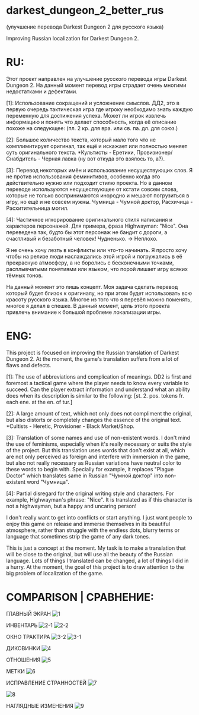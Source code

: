 # darkest_dungeon_2_better_rus
(улучшение перевода Darkest Dungeon 2 для русского языка)

Improving Russian localization for Darkest Dungeon 2.

# RU:
Этот проект направлен на улучшение русского перевода игры Darkest Dungeon 2. На данный момент перевод игры страдает очень многими недостатками и дефектами. 

[1]: Использование сокращений и усложнение смыслов. ДД2, это в первую очередь тактическая игра где игроку необходимо знать каждую переменную для достижения успеха. Может ли игрок извлечь информацию и понять что делает способность, когда её описание похоже на следующее: (пл. 2 кр. для вра. или св. па. дл. для союз.)

[2]: Большое количество текста, который мало того что не комплимитирует оригинал, так ещё и искажает или полностью меняет суть оригинального текста. *Культисты - Еретики, Провизионер/Снабдитель - Черная лавка (ну вот откуда это взялось то, а?).

[3]: Перевод некоторых имён и использование несуществующих слов. Я не против использования феминитивов, особенно когда это действительно нужно или подходит стилю проекта. Но в данном переводе используются несуществующее от кстати совсем слова, которые не только воспринимаются инородно и мешают погрузиться в игру, но ещё и не совсем нужны. Чумница - Чумной доктор, Расхичица - Расхитительница могил.

[4]: Частичное игнорирование оригинального стиля написания и характеров персонажей. Для примера, фраза Highwayman: "Nice". Она переведена так, будто бы этот персонаж не бандит с дороги, а счастливый и безаботный человек! Чудненько. -> Неплохо.

Я не очень хочу лезть в конфликты или что-то начинать. Я просто хочу чтобы на релизе люди наслаждались этой игрой и погружались в её прекрасную атмосферу, а не боролись с бесконечными точками, расплывчатыми понятиями или языком, что порой лишает игру всяких тёмных тонов.

На данный момент это лишь концепт. Моя задача сделать перевод который будет близок к оригиналу, но при этом будет использовать всю красоту русского языка. Многое из того что я перевёл можно поменять, многое я делал в спешке. В данный момент, цель этого проекта привлечь внимание к большой проблеме локализации игры.

# ENG:
This project is focused on improving the Russian translation of Darkest Dungeon 2. At the moment, the game's translation suffers from a lot of flaws and defects. 

[1]: The use of abbreviations and complication of meanings. DD2 is first and foremost a tactical game where the player needs to know every variable to succeed. Can the player extract information and understand what an ability does when its description is similar to the following: [st. 2. pos. tokens fr. each ene. at the en. of tur.]

[2]: A large amount of text, which not only does not compliment the original, but also distorts or completely changes the essence of the original text. *Cultists - Heretic, Provisioner - Black Market/Shop.

[3]: Translation of some names and use of non-existent words. I don't mind the use of feminisms, especially when it's really necessary or suits the style of the project. But this translation uses words that don't exist at all, which are not only perceived as foreign and interfere with immersion in the game, but also not really necessary as Russian variations have neutral color to these words to begin with. Specially for example, it replaces "Plague Doctor" which translates same in Russian "Чумной доктор" into non-existent word "Чумница".

[4]: Partial disregard for the original writing style and characters. For example, Highwayman's phrase: "Nice". It is translated as if this character is not a highwayman, but a happy and uncaring person!

I don't really want to get into conflicts or start anything. I just want people to enjoy this game on release and immerse themselves in its beautiful atmosphere, rather than struggle with the endless dots, blurry terms or language that sometimes strip the game of any dark tones.

This is just a concept at the moment. My task is to make a translation that will be close to the original, but will use all the beauty of the Russian language. Lots of things I translated can be changed, a lot of things I did in a hurry. At the moment, the goal of this project is to draw attention to the big problem of localization of the game.

# COMPARISON | СРАВНЕНИЕ:
ГЛАВНЫЙ ЭКРАН
![1](https://user-images.githubusercontent.com/109465945/229361656-9e3fb4fe-325e-4256-b7a0-058873c01777.jpg)

ИНВЕНТАРЬ
![2-1](https://user-images.githubusercontent.com/109465945/229361663-3693a5de-7b73-4f3c-aee4-48db7403c650.jpg)
![2-2](https://user-images.githubusercontent.com/109465945/229361668-a4ff1380-14b3-4efe-9428-b4798d7f47f6.jpg)

ОКНО ТРАКТИРА
![3-2](https://user-images.githubusercontent.com/109465945/229361673-dc21c480-268d-4ad4-b500-06e1898f15ad.jpg)
![3-1](https://user-images.githubusercontent.com/109465945/229361670-34a8f994-2d09-49a6-9eb1-34eec52d1a45.jpg)

ДИКОВИНКИ
![4](https://user-images.githubusercontent.com/109465945/229361677-583e3162-dff1-42fb-8f42-3776f11e98d3.jpg)

ОТНОШЕНИЯ
![5](https://user-images.githubusercontent.com/109465945/229361681-f89b2564-b67c-41fd-9e3a-15858c23d964.jpg)

МЕТКИ
![6](https://user-images.githubusercontent.com/109465945/229361682-86538ed0-3e55-466a-8b89-2cda726d516f.jpg)

ИСПРАВЛЕНИЕ СТРАННОСТЕЙ
![7](https://user-images.githubusercontent.com/109465945/229361686-c43dcc39-6b9e-40bd-98d2-5658aa2e8008.jpg)

![8](https://user-images.githubusercontent.com/109465945/229361690-725dbaef-cc7d-4b79-8a6b-32c89e8e67d6.jpg)

НАГЛЯДНЫЕ ИЗМЕНЕНИЯ
![9](https://user-images.githubusercontent.com/109465945/229364468-5a8eeb29-5111-4943-97f2-5cb087ce60a0.jpg)

